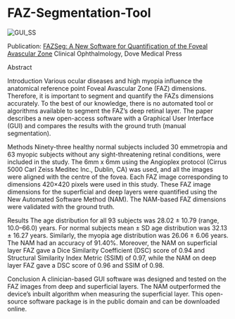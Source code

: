 # FAZ-Segmentation-Tool
![GUI_SS](https://user-images.githubusercontent.com/48646630/137615889-34263852-bd9d-4e10-b290-989d85c4f28b.png)

Publication: [FAZSeg: A New Software for Quantification of the Foveal Avascular Zone](https://www.dovepress.com/fazseg-a-new-software-for-quantification-of-the-foveal-avascular-zone-peer-reviewed-fulltext-article-OPTH)
Clinical Ophthalmology, Dove Medical Press


Abstract

Introduction
Various ocular diseases and high myopia influence the anatomical reference point Foveal Avascular Zone (FAZ) dimensions. Therefore, it is important to segment and quantify the FAZs dimensions accurately. To the best of our knowledge, there is no automated tool or algorithms available to segment the FAZ’s deep retinal layer. The paper describes a new open-access software with a Graphical User Interface (GUI) and compares the results with the ground truth (manual segmentation).

Methods
Ninety-three healthy normal subjects included 30 emmetropia and 63 myopic subjects without any sight-threatening retinal conditions, were included in the study. The 6mm x 6mm using the Angioplex protocol (Cirrus 5000 Carl Zeiss Meditec Inc., Dublin, CA) was used, and all the images were aligned with the centre of the fovea. Each FAZ image corresponding to dimensions 420×420 pixels were used in this study. These FAZ image dimensions for the superficial and deep layers were quantified using the New Automated Software Method (NAM). The NAM-based FAZ dimensions were validated with the ground truth.

Results
The age distribution for all 93 subjects was 28.02 ± 10.79 (range, 10.0–66.0) years. For normal subjects mean ± SD age distribution was 32.13 ± 16.27 years. Similarly, the myopia age distribution was 26.06 ± 6.06 years. The NAM had an accuracy of 91.40%. Moreover, the NAM on superficial layer FAZ gave a Dice Similarity Coefficient (DSC) score of 0.94 and Structural Similarity Index Metric (SSIM) of 0.97, while the NAM on deep layer FAZ gave a DSC score of 0.96 and SSIM of 0.98.

Conclusion
A clinician-based GUI software was designed and tested on the FAZ images from deep and superficial layers. The NAM outperformed the device’s inbuilt algorithm when measuring the superficial layer. This open-source software package is in the public domain and can be downloaded online.
